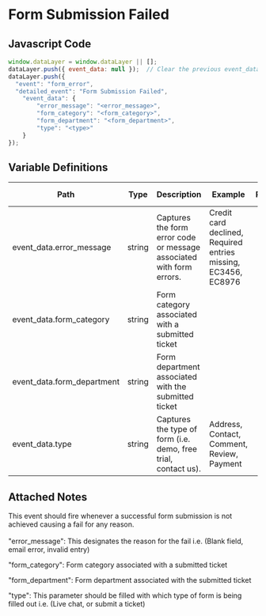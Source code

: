# Form Submission Failed

### 

## Javascript Code
```js
window.dataLayer = window.dataLayer || [];
dataLayer.push({ event_data: null });  // Clear the previous event_data object.
dataLayer.push({
  "event": "form_error",
  "detailed_event": "Form Submission Failed",
    "event_data": {
        "error_message": "<error_message>",
        "form_category": "<form_category>",
        "form_department": "<form_department>",
        "type": "<type>"
    }
});
```

## Variable Definitions

|Path|Type|Description|Example|Pattern|Min Length|Max Length|Minimum|Maximum|Multiple Of|
| --- | --- | --- | --- | --- | --- | --- | --- | --- | --- |
|event_data.error_message|string|Captures the form error code or message associated with form errors.|Credit card declined, Required entries missing, EC3456, EC8976|||||||
|event_data.form_category|string|Form category associated with a submitted ticket||||||||
|event_data.form_department|string|Form department associated with the submitted ticket||||||||
|event_data.type|string|Captures the type of form \(i.e. demo, free trial, contact us\).|Address, Contact, Comment, Review, Payment|||||||

## Attached Notes

<p>This event should fire whenever a successful form submission is not achieved causing a fail for any reason.<br /><br /><span class="hljs-string">"error_message"</span>: This designates the reason for the fail i.e. (Blank field, email error, invalid entry)</p>
<p><span class="hljs-string">"form_category"</span>: Form category associated with a submitted ticket</p>
<p><span class="hljs-string">"form_department"</span>: Form department associated with the submitted ticket</p>
<p><span class="hljs-string">"type"</span>: This parameter should be filled with which type of form is being filled out i.e. (Live chat, or submit a ticket)</p>
